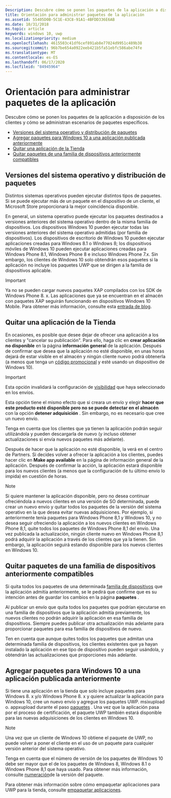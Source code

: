 ```yaml
---
Description: Descubre cómo se ponen los paquetes de la aplicación a disposición de los clientes y cómo se administran escenarios de paquetes específicos.
title: Orientación para administrar paquetes de la aplicación
ms.assetid: 55405D0B-5C1E-43C8-91A1-4BFDD336E6AB
ms.date: 10/31/2018
ms.topic: article
keywords: windows 10, uwp
ms.localizationpriority: medium
ms.openlocfilehash: 4615503c41df6cef891ab8e77024d9951c489b38
ms.sourcegitcommit: 96b7be654a0922eeb421b5fa51ebfc586abe74fe
ms.translationtype: MT
ms.contentlocale: es-ES
ms.lasthandoff: 06/17/2020
ms.locfileid: "84945964"
---
```

# <a name="guidance-for-app-package-management"></a>Orientación para administrar paquetes de la aplicación

Descubre cómo se ponen los paquetes de la aplicación a disposición de los clientes y cómo se administran escenarios de paquetes específicos.

-   [Versiones del sistema operativo y distribución de paquetes](#os-versions-and-package-distribution)
-   [Agregar paquetes para Windows 10 a una aplicación publicada anteriormente](#adding-packages-for-windows-10-to-a-previously-published-app)
-   [Quitar una aplicación de la Tienda](#removing-an-app-from-the-store)
-   [Quitar paquetes de una familia de dispositivos anteriormente compatibles](#removing-packages-for-a-previously-supported-device-family)


## <a name="os-versions-and-package-distribution"></a>Versiones del sistema operativo y distribución de paquetes

Distintos sistemas operativos pueden ejecutar distintos tipos de paquetes. Si se puede ejecutar más de un paquete en el dispositivo de un cliente, el Microsoft Store proporcionará la mejor coincidencia disponible.

En general, un sistema operativo puede ejecutar los paquetes destinados a versiones anteriores del sistema operativo dentro de la misma familia de dispositivos. Los dispositivos Windows 10 pueden ejecutar todas las versiones anteriores del sistema operativo admitidas (por familia de dispositivos). Los dispositivos de escritorio de Windows 10 pueden ejecutar aplicaciones creadas para Windows 8.1 o Windows 8; los dispositivos móviles de Windows 10 pueden ejecutar aplicaciones creadas para Windows Phone 8.1, Windows Phone 8 e incluso Windows Phone 7.x. Sin embargo, los clientes de Windows 10 solo obtendrán esos paquetes si la aplicación no incluye los paquetes UWP que se dirigen a la familia de dispositivos aplicable.

> [!IMPORTANT]
> Ya no se pueden cargar nuevos paquetes XAP compilados con los SDK de Windows Phone 8. x. Las aplicaciones que ya se encuentran en el almacén con paquetes XAP seguirán funcionando en dispositivos Windows 10 Mobile. Para obtener más información, consulte esta [entrada de blog](https://blogs.windows.com/windowsdeveloper/2018/08/20/important-dates-regarding-apps-with-windows-phone-8-x-and-earlier-and-windows-8-8-1-packages-submitted-to-microsoft-store).


## <a name="removing-an-app-from-the-store"></a>Quitar una aplicación de la Tienda

En ocasiones, es posible que desee dejar de ofrecer una aplicación a los clientes y "cancelar su publicación". Para ello, haga clic en **crear aplicación no disponible** en la página **información general** de la aplicación. Después de confirmar que desea que la aplicación no esté disponible, en unas horas dejará de estar visible en el almacén y ningún cliente nuevo podrá obtenerla (a menos que tenga un [código promocional](generate-promotional-codes.md) y esté usando un dispositivo de Windows 10).

> [!IMPORTANT]
> Esta opción invalidará la configuración de [visibilidad](choose-visibility-options.md#discoverability) que haya seleccionado en los envíos. 

Esta opción tiene el mismo efecto que si creara un envío y elegir **hacer que este producto esté disponible pero no se puede detectar en el almacén** con la opción **detener adquisición** . Sin embargo, no es necesario que cree un nuevo envío.

Tenga en cuenta que los clientes que ya tienen la aplicación podrán seguir utilizándola y pueden descargarla de nuevo (y incluso obtener actualizaciones si envía nuevos paquetes más adelante).

Después de hacer que la aplicación no esté disponible, la verá en el centro de Partners. Si decides volver a ofrecer la aplicación a los clientes, puedes hacer clic en **Make app available** en la página de información general de la aplicación. Después de confirmar la acción, la aplicación estará disponible para los nuevos clientes (a menos que la configuración de tu último envío lo impida) en cuestión de horas.

> [!NOTE]
> Si quiere mantener la aplicación disponible, pero no desea continuar ofreciéndola a nuevos clientes en una versión de SO determinada, puede crear un nuevo envío y quitar todos los paquetes de la versión del sistema operativo en la que desea evitar nuevas adquisiciones. Por ejemplo, si anteriormente tenía paquetes para Windows Phone 8,1 y Windows 10, y no desea seguir ofreciendo la aplicación a los nuevos clientes en Windows Phone 8,1, quite todos los paquetes de Windows Phone 8,1 del envío. Una vez publicada la actualización, ningún cliente nuevo en Windows Phone 8,1 podrá adquirir la aplicación a través de los clientes que ya la tienen. Sin embargo, la aplicación seguirá estando disponible para los nuevos clientes en Windows 10.


## <a name="removing-packages-for-a-previously-supported-device-family"></a>Quitar paquetes de una familia de dispositivos anteriormente compatibles

Si quita todos los paquetes de una determinada [familia de dispositivos](https://docs.microsoft.com/uwp/extension-sdks/device-families-overview) que la aplicación admitía anteriormente, se le pedirá que confirme que es su intención antes de guardar los cambios en la página **paquetes** .

Al publicar un envío que quita todos los paquetes que podrían ejecutarse en una familia de dispositivos que la aplicación admitía previamente, los nuevos clientes no podrán adquirir la aplicación en esa familia de dispositivos. Siempre puedes publicar otra actualización más adelante para proporcionar paquetes para esa familia de dispositivos de nuevo.

Ten en cuenta que aunque quites todos los paquetes que admitan una determinada familia de dispositivos, los clientes existentes que ya hayan instalado la aplicación en ese tipo de dispositivo pueden seguir usándola, y obtendrán las actualizaciones que proporciones más adelante.


<a name="adding-packages-for-windows-10-to-a-previously-published-app"></a>

## <a name="adding-packages-for-windows10-to-a-previously-published-app"></a>Agregar paquetes para Windows 10 a una aplicación publicada anteriormente

Si tiene una aplicación en la tienda que solo incluye paquetes para Windows 8. x y/o Windows Phone 8. x y quiere actualizar la aplicación para Windows 10, cree un nuevo envío y agregue los paquetes UWP. msixupload o. appxupload durante el paso [paquetes](upload-app-packages.md) . Una vez que la aplicación pasa por el proceso de certificación, el paquete UWP también estará disponible para las nuevas adquisiciones de los clientes en Windows 10.

> [!NOTE]
> Una vez que un cliente de Windows 10 obtiene el paquete de UWP, no puede volver a poner el cliente en el uso de un paquete para cualquier versión anterior del sistema operativo. 

Tenga en cuenta que el número de versión de los paquetes de Windows 10 debe ser mayor que el de los paquetes de Windows 8, Windows 8.1 o Windows Phone 8,1 que haya usado. Para obtener más información, consulte [numeración](package-version-numbering.md)de la versión del paquete.

Para obtener más información sobre cómo empaquetar aplicaciones para UWP para la tienda, consulte [empaquetar aplicaciones](../packaging/index.md).
